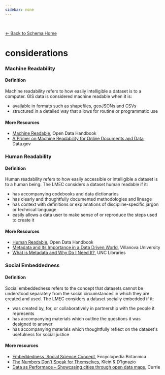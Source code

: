 ```yaml
---
sidebar: none
---
```


<br>

[← Back to Schema Home](./)

# considerations

<template>
   <table v-if="this.schema.considerations" id ="property-table">
     <p class="larger-text">{{this.schema.considerations.description}}</p>
  <tr>
    <th>Property</th>
    <th>Expected Type</th>
    <th>Required</th>
    <th>Description</th>
  </tr>
  <tr v-for="item, index in this.considerations" :key="index">
    <td><a :href="index + '.html'" >{{index}}</a></td>
    <td>{{item.type}}</td>
    <td></td>
    <td>{{item.description}}</td>
  </tr>
</table> 
</template>


<script>
import axios from 'axios'


export default {

    data() {
        return {
          schema: [],
          core: [],
          access: [],
          tags: [],
          considerations: [],
          resources: [],
          lifecycle: []
        }
    },
    methods: {
        whatsUp(){
          console.log(this.schema.considerations)
        }
    },
    computed: {
        data() {
            return this.$page.frontmatter
        }
    },
    created() {
        //returns a promise
        axios.get("https://raw.githubusercontent.com/bplmaps/data-description-schema/master/schema.json")
            .then(response => {
                this.schema = response.data.properties
                this.core = response.data.properties.core.properties
                this.access = response.data.properties.access
                this.tags = response.data.properties.tags.properties
                this.considerations = response.data.properties.considerations.properties
                this.resources = response.data.properties.resources.properties
                this.lifecycle = response.data.properties.lifecycle.properties
            }).catch(err => {
                console.log(err)
            })
    }
}
</script>

<style lang="stylus">

table#property-table
  width:100%

p.larger-text
  font-size 120%


</style>

### Machine Readability

#### Definition
Machine readability refers to how easily intelligible a dataset is to a computer.
GIS data is considered machine readable when it is:
- available in formats such as shapefiles, geoJSONs and CSVs
- structured in a detailed way that allows for routine or programmatic use

#### More Resources
- [Machine Readable](https://opendatahandbook.org/glossary/en/terms/machine-readable/), Open Data Handbook
- [A Primer on Machine Readability for Online Documents and Data](https://www.data.gov/developers/blog/primer-machine-readability-online-documents-and-data), Data.gov 


### Human Readability

#### Definition
Human readability refers to how easily accessible or intelligible a dataset is to a human being. The LMEC considers a dataset human readable if it:
- has accompanying codebooks and data dictionaries
- has clearly and thoughtfully documented methodologies and lineage
- has context with definitions or explanations of discipline-specific jargon or technical language
- easily allows a data user to make sense of or reproduce the steps used to create it

#### More Resources
- [Human Readable](https://opendatahandbook.org/glossary/en/terms/human-readable/), Open Data Handbook
- [Metadata and Its Importance in a Data Driven World](https://www.villanovau.com/resources/bi/metadata-importance-in-data-driven-world/), Villanova University
- [What is Metadata and Why Do I Need It?](https://guides.lib.unc.edu/metadata/importance#:~:text=Metadata%20ensures%20that%20we%20will,unless%20text%20metadata%20is%20available.), UNC Libraries

### Social Embeddedness

#### Definition

Social embeddedness refers to the concept that datasets cannot be understood separately from the social circumstances in which they are created and used. The LMEC considers a dataset socially embedded if it:
- was created by, for, or collaboratively in partnership with the people it represents
- has accompanying materials which outline the questions it was designed to answer
- has accompanying materials which thoughtfully reflect on the dataset's usefulness for social justice

#### More resources
- [Embeddedness, Social Science Concept](https://www.britannica.com/topic/embeddedness), Encyclopedia Britannica 
- [The Numbers Don't Speak for Themselves](https://data-feminism.mitpress.mit.edu/pub/czq9dfs5/release/2), Klein & D'Ignazio
- [Data as Performace – Showcasing cities through open data maps](https://journals.sagepub.com/doi/10.1177/2053951720907953), Currie